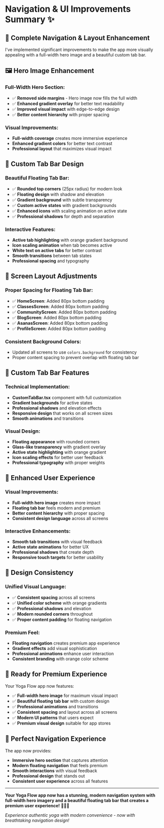 # Navigation & UI Improvements Summary ✨

## 🎨 **Complete Navigation & Layout Enhancement**

I've implemented significant improvements to make the app more visually appealing with a full-width hero image and a beautiful custom tab bar.

## 🖼️ **Hero Image Enhancement**

### **Full-Width Hero Section:**
- ✅ **Removed side margins** - Hero image now fills the full width
- ✅ **Enhanced gradient overlay** for better text readability
- ✅ **Improved visual impact** with edge-to-edge design
- ✅ **Better content hierarchy** with proper spacing

### **Visual Improvements:**
- **Full-width coverage** creates more immersive experience
- **Enhanced gradient colors** for better text contrast
- **Professional layout** that maximizes visual impact

## 🧭 **Custom Tab Bar Design**

### **Beautiful Floating Tab Bar:**
- ✅ **Rounded top corners** (25px radius) for modern look
- ✅ **Floating design** with shadow and elevation
- ✅ **Gradient background** with subtle transparency
- ✅ **Custom active states** with gradient backgrounds
- ✅ **Enhanced icons** with scaling animation on active state
- ✅ **Professional shadows** for depth and separation

### **Interactive Features:**
- **Active tab highlighting** with orange gradient background
- **Icon scaling animation** when tab becomes active
- **White text on active tabs** for better contrast
- **Smooth transitions** between tab states
- **Professional spacing** and typography

## 📱 **Screen Layout Adjustments**

### **Proper Spacing for Floating Tab Bar:**
- ✅ **HomeScreen**: Added 80px bottom padding
- ✅ **ClassesScreen**: Added 80px bottom padding
- ✅ **CommunityScreen**: Added 80px bottom padding
- ✅ **BlogScreen**: Added 80px bottom padding
- ✅ **AsanasScreen**: Added 80px bottom padding
- ✅ **ProfileScreen**: Added 80px bottom padding

### **Consistent Background Colors:**
- Updated all screens to use `colors.background` for consistency
- Proper content spacing to prevent overlap with floating tab bar

## 🎨 **Custom Tab Bar Features**

### **Technical Implementation:**
- **CustomTabBar.tsx** component with full customization
- **Gradient backgrounds** for active states
- **Professional shadows** and elevation effects
- **Responsive design** that works on all screen sizes
- **Smooth animations** and transitions

### **Visual Design:**
- **Floating appearance** with rounded corners
- **Glass-like transparency** with gradient overlay
- **Active state highlighting** with orange gradient
- **Icon scaling effects** for better user feedback
- **Professional typography** with proper weights

## 🌟 **Enhanced User Experience**

### **Visual Improvements:**
- **Full-width hero image** creates more impact
- **Floating tab bar** feels modern and premium
- **Better content hierarchy** with proper spacing
- **Consistent design language** across all screens

### **Interactive Enhancements:**
- **Smooth tab transitions** with visual feedback
- **Active state animations** for better UX
- **Professional shadows** that create depth
- **Responsive touch targets** for better usability

## 🎯 **Design Consistency**

### **Unified Visual Language:**
- ✅ **Consistent spacing** across all screens
- ✅ **Unified color scheme** with orange gradients
- ✅ **Professional shadows** and elevation
- ✅ **Modern rounded corners** throughout
- ✅ **Proper content padding** for floating navigation

### **Premium Feel:**
- **Floating navigation** creates premium app experience
- **Gradient effects** add visual sophistication
- **Professional animations** enhance user interaction
- **Consistent branding** with orange color scheme

## 🚀 **Ready for Premium Experience**

Your Yoga Flow app now features:
- ✅ **Full-width hero image** for maximum visual impact
- ✅ **Beautiful floating tab bar** with custom design
- ✅ **Professional animations** and transitions
- ✅ **Consistent spacing** and layout across all screens
- ✅ **Modern UI patterns** that users expect
- ✅ **Premium visual design** suitable for app stores

## 📱 **Perfect Navigation Experience**

The app now provides:
- **Immersive hero section** that captures attention
- **Modern floating navigation** that feels premium
- **Smooth interactions** with visual feedback
- **Professional design** that stands out
- **Consistent user experience** across all features

---

**Your Yoga Flow app now has a stunning, modern navigation system with full-width hero imagery and a beautiful floating tab bar that creates a premium user experience!** 🧘‍♀️✨

*Experience authentic yoga with modern convenience - now with breathtaking navigation design!*